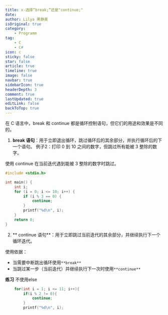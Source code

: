 ```yaml
---
title: x-选择“break;”还是"continue;"
date: 
author: Lilya 黑静美
isOriginal: true
category: 
    - Programm
tag:
    - C
    - C#
icon: c
sticky: false
star: false
article: true
timeline: true
image: false
navbar: true
sidebarIcon: true
headerDepth: 3
comment: true
lastUpdated: true
editLink: false
backToTop: true
---
```


在 C 语言中，break 和 continue 都是循环控制语句，但它们的用途和效果是不同的。

1.  **break 语句**：用于立即退出循环，跳过循环后的其余部分，并执行循环后的下一个语句。 例子2：打印 0 到 10 之间的数字，但跳过所有能被 3 整除的数字。

使用 continue 在当前迭代遇到能被 3 整除的数字时跳过。

```c
#include <stdio.h>

int main() {
    int i;
    for (i = 0; i <= 10; i++) {
        if (i % 3 == 0) {
            continue;
        }
        printf("%d\n", i);
    }
    return 0;
}
```

2. ** continue 语句**：用于立即跳过当前迭代的其余部分，并继续执行下一个循环迭代。 

使用依据：

- 当需要中断跳出循环使用`**break**`
- 当跳过某一步（当前迭代）并继续执行下一次时使用`**continue**`



**练习**
不使用else 

```c
    for(int i = 1; i <= 11; i++){
        if(i % 2 != 0){
            continue;
        }
        printf("%d\n", i);
```



